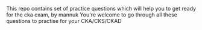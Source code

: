 This repo contains set of practice questions which will help you to get ready for the cka exam, by mannuk
You're welcome to go through all these questions to practise for your CKA/CKS/CKAD
